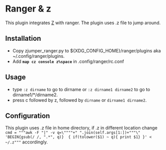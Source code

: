 # Ranger & z

This plugin integrates [Z](https://github.com/rupa/z/) with ranger. The plugin uses .z file to jump around.

## Installation

* Copy zjumper_ranger.py to ${XDG_CONFIG_HOME}/ranger/plugins aka ~/.config/ranger/plugins.
* Add  __`map cz console z%space`__ in .config/ranger/rc.conf


## Usage

* type `:z dirname` to go to dirname or `:z dirname1 dirname2` to go to dirname1/*/dirname2.
* press c followed by z, followed by `dirname` or `dirname1 dirname2`.

## Configuration

This plugin uses .z file in home directory, if .z in different location change  `cmd = """awk -F "|" -v q=\""""+" ".join(self.args[1:])+"""\" 'BEGIN{gsub(/ /, ".*", q)}  { if(tolower($1) ~ q){ print $1} }' < ~/.z"""` accordingly. 

